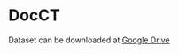 # DocCT
 
Dataset can be downloaded at [Google Drive](https://drive.google.com/file/d/1DJLP4__CWrkE_2KcRU7ne6qJu_C2xYW1/view?usp=sharing)

